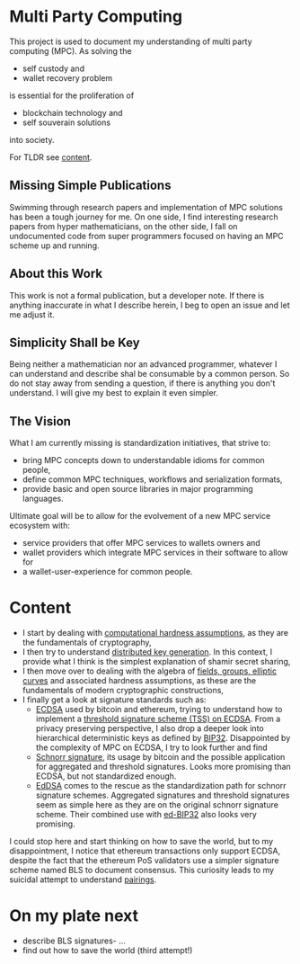 # Multi Party Computing
This project is used to document my understanding of multi party computing (MPC). As solving the
- self custody and
- wallet recovery problem

is essential for the proliferation of
- blockchain technology and
- self souverain solutions

into society.

For TLDR see [content](#content).

## Missing Simple Publications
Swimming through research papers and implementation of MPC solutions has been a tough journey for me. On one side, I find interesting research papers from hyper mathematicians, on the other side, I fall on undocumented code from super programmers focused on having an MPC scheme up and running.

## About this Work
This work is not a formal publication, but a developer note. If there is anything inaccurate in what I describe herein, I beg to open an issue and let me adjust it.

## Simplicity Shall be Key
Being neither a mathematician nor an advanced programmer, whatever I can understand and describe shal be consumable by a common person. So do not stay away from sending a question, if there is anything you don't understand. I will give my best to explain it even simpler.

## The Vision
What I am currently missing is standardization initiatives, that strive to:
- bring MPC concepts down to understandable idioms for common people,
- define common MPC techniques, workflows and serialization formats,
- provide basic and open source libraries in major programming languages.

Ultimate goal will be to allow for the evolvement of a new MPC service ecosystem with:
- service providers that offer MPC services to wallets owners and
- wallet providers which integrate MPC services in their software to allow for
- a wallet-user-experience for common people.

# Content
- I start by dealing with [computational hardness assumptions](./cha.md), as they are the fundamentals of cryptography,
- I then try to understand [distributed key generation](./dkg-tss.md). In this context, I provide what I think is the simplest explanation of shamir secret sharing,
- I then move over to dealing with the algebra of [fields, groups, elliptic curves](./ecgroups.md) and associated hardness assumptions, as these are the fundamentals of modern cryptographic constructions,
- I finally get a look at signature standards such as:
  - [ECDSA](./ecdsa.md) used by bitcoin and ethereum, trying to understand how to implement a [threshold signature scheme (TSS) on ECDSA](./ecdsa-tss.md). From a privacy preserving perspective, I also drop a deeper look into hierarchical deterministic keys as defined by [BIP32](./bip32.md). Disappointed by the complexity of MPC on ECDSA, I try to look further and find
  - [Schnorr signature](./schnorr-tss.md), its usage by bitcoin and the possible application for aggregated and threshold signatures. Looks more promising than ECDSA, but not standardized enough.
  - [EdDSA](./eddsa-tss.md) comes to the rescue as the standardization path for schnorr signature schemes. Aggregated signatures and threshold signatures seem as simple here as they are on the original schnorr signature scheme. Their combined use with [ed-BIP32](./ed-bip32.md) also looks very promising.

I could stop here and start thinking on how to save the world, but to my disappointment, I notice that ethereum transactions only support ECDSA, despite the fact that the ethereum PoS validators use a simpler signature scheme named BLS to document consensus. This curiosity leads to my suicidal attempt to understand [pairings](./pairings.md).

# On my plate next
- describe BLS signatures- ...
- find out how to save the world (third attempt!)